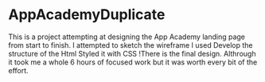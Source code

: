# AppAcademyDuplicate
This is a project attempting at designing the App Academy landing page from start to finish.
I attempted to sketch the wireframe I used 
Develop the structure of the Html
Styled it with CSS 
!There is the final design. Althrough it took me a whole 6 hours of focused work but it was worth every bit of the effort.
